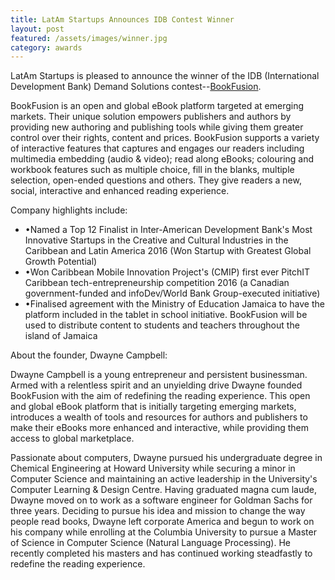 ```yaml
---
title: LatAm Startups Announces IDB Contest Winner
layout: post
featured: /assets/images/winner.jpg
category: awards
---
```

<p>
LatAm Startups is pleased to announce the winner of the IDB (International Development Bank) Demand Solutions contest--<a href="https://www.bookfusion.com/">BookFusion</a>.
</p>

<!--more-->
<p>
BookFusion is an open and global eBook platform targeted at emerging markets. Their unique solution empowers publishers and authors by providing new authoring and publishing tools while giving them greater control over their rights, content and prices. BookFusion supports a variety of interactive features that captures and engages our readers including multimedia embedding (audio & video); read along eBooks; colouring and workbook features such as multiple choice, fill in the blanks, multiple selection, open-ended questions and others. They give readers a new, social, interactive and enhanced reading experience. 
</p>

<p>
Company highlights include:
</p>

<ul>
<li>&bull;Named a Top 12 Finalist in Inter-American Development Bank's Most Innovative Startups in the Creative and Cultural Industries in the Caribbean and Latin America 2016 (Won Startup with Greatest Global Growth Potential) </li>
<li>&bull;Won Caribbean Mobile Innovation Project's (CMIP) first ever PitchIT Caribbean tech-entrepreneurship competition 2016 (a Canadian government-funded and infoDev/World Bank Group-executed initiative)</li>
<li>&bull;Finalised agreement with the Ministry of Education Jamaica to have the platform included in the tablet in school initiative. BookFusion  will be used to distribute content to students and teachers throughout the island of Jamaica</li>
</ul>


<p>
About the founder, Dwayne Campbell:
</p>

<p>
Dwayne Campbell is a young entrepreneur and persistent businessman. Armed with a relentless spirit and an unyielding drive Dwayne founded BookFusion with the aim of redefining the reading experience. This open and global eBook platform that is initially targeting emerging markets, introduces a wealth of tools and resources for authors and publishers to make their eBooks more enhanced and interactive, while providing them access to global marketplace.
</p>
<p>
Passionate about computers, Dwayne pursued his undergraduate degree in Chemical Engineering at Howard University while securing a minor in Computer Science and maintaining an active leadership in the University's Computer Learning & Design Centre.  Having graduated magna cum laude, Dwayne moved on to work as a software engineer for Goldman Sachs for three years. Deciding to pursue his idea and mission to change the way people read books, Dwayne left corporate America and begun to work on his company while enrolling at the Columbia University to pursue a Master of Science in Computer Science (Natural Language Processing). He recently completed his masters and has continued working steadfastly to redefine the reading experience.
</p>
